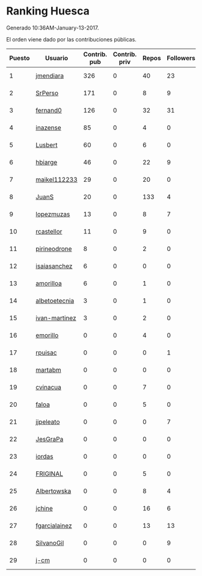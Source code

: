 # Ranking Huesca

Generado 10:36AM-January-13-2017.

El orden viene dado por las contribuciones públicas.

| Puesto   |  Usuario  | Contrib. pub | Contrib. priv |Repos| Followers | Desde |  Avatar  |
|----------|-----------|--------------|---------------|-----|-----------|-------|----------|
|1|[jmendiara](https://github.com/jmendiara)|326|0|40|23|2011-06-15|![jmendiara](https://avatars1.githubusercontent.com/u/851359)|
|2|[SrPerso](https://github.com/SrPerso)|171|0|8|9|2016-02-09|![SrPerso](https://avatars1.githubusercontent.com/u/17146733)|
|3|[fernand0](https://github.com/fernand0)|126|0|32|31|2008-03-06|![fernand0](https://avatars1.githubusercontent.com/u/2467)|
|4|[inazense](https://github.com/inazense)|85|0|4|0|2016-08-16|![inazense](https://avatars1.githubusercontent.com/u/21070069)|
|5|[Lusbert](https://github.com/Lusbert)|60|0|6|0|2016-05-05|![Lusbert](https://avatars0.githubusercontent.com/u/19206937)|
|6|[hbiarge](https://github.com/hbiarge)|46|0|22|9|2010-11-08|![hbiarge](https://avatars1.githubusercontent.com/u/473010)|
|7|[maikel112233](https://github.com/maikel112233)|29|0|20|0|2013-01-20|![maikel112233](https://avatars3.githubusercontent.com/u/3323392)|
|8|[JuanS](https://github.com/JuanS)|20|0|133|4|2012-08-16|![JuanS](https://avatars0.githubusercontent.com/u/2165396)|
|9|[lopezmuzas](https://github.com/lopezmuzas)|13|0|8|7|2012-02-01|![lopezmuzas](https://avatars1.githubusercontent.com/u/1397384)|
|10|[rcastellor](https://github.com/rcastellor)|11|0|9|0|2012-05-19|![rcastellor](https://avatars3.githubusercontent.com/u/1753951)|
|11|[pirineodrone](https://github.com/pirineodrone)|8|0|2|0|2016-12-11|![pirineodrone](https://avatars3.githubusercontent.com/u/24512539)|
|12|[isaiasanchez](https://github.com/isaiasanchez)|6|0|0|0|2014-08-25|![isaiasanchez](https://avatars0.githubusercontent.com/u/8542819)|
|13|[amorilloa](https://github.com/amorilloa)|6|0|1|0|2016-11-26|![amorilloa](https://avatars2.githubusercontent.com/u/24188668)|
|14|[albetoetecnia](https://github.com/albetoetecnia)|3|0|1|0|2016-01-08|![albetoetecnia](https://avatars1.githubusercontent.com/u/16609080)|
|15|[ivan-martinez](https://github.com/ivan-martinez)|3|0|2|0|2015-11-22|![ivan-martinez](https://avatars1.githubusercontent.com/u/15966675)|
|16|[emorillo](https://github.com/emorillo)|0|0|4|0|2011-04-11|![emorillo](https://avatars1.githubusercontent.com/u/721813)|
|17|[rpuisac](https://github.com/rpuisac)|0|0|0|1|2013-09-01|![rpuisac](https://avatars3.githubusercontent.com/u/5360611)|
|18|[martabm](https://github.com/martabm)|0|0|0|0|2013-03-20|![martabm](https://avatars1.githubusercontent.com/u/3918355)|
|19|[cvinacua](https://github.com/cvinacua)|0|0|7|0|2014-05-07|![cvinacua](https://avatars1.githubusercontent.com/u/7510063)|
|20|[faloa](https://github.com/faloa)|0|0|5|0|2013-10-13|![faloa](https://avatars3.githubusercontent.com/u/5675851)|
|21|[jjpeleato](https://github.com/jjpeleato)|0|0|0|7|2014-02-06|![jjpeleato](https://avatars0.githubusercontent.com/u/6606424)|
|22|[JesGraPa](https://github.com/JesGraPa)|0|0|0|0|2012-11-06|![JesGraPa](https://avatars3.githubusercontent.com/u/2737952)|
|23|[iordas](https://github.com/iordas)|0|0|0|0|2012-11-07|![iordas](https://avatars2.githubusercontent.com/u/2741152)|
|24|[FRIGINAL](https://github.com/FRIGINAL)|0|0|5|0|2013-06-01|![FRIGINAL](https://avatars0.githubusercontent.com/u/4588205)|
|25|[Albertowska](https://github.com/Albertowska)|0|0|8|4|2013-05-21|![Albertowska](https://avatars1.githubusercontent.com/u/4486925)|
|26|[jchine](https://github.com/jchine)|0|0|16|6|2012-05-03|![jchine](https://avatars1.githubusercontent.com/u/1701751)|
|27|[fgarcialainez](https://github.com/fgarcialainez)|0|0|13|13|2012-05-19|![fgarcialainez](https://avatars2.githubusercontent.com/u/1755561)|
|28|[SilvanoGil](https://github.com/SilvanoGil)|0|0|0|9|2015-01-09|![SilvanoGil](https://avatars2.githubusercontent.com/u/10461503)|
|29|[j-cm](https://github.com/j-cm)|0|0|0|0|2014-10-16|![j-cm](https://avatars2.githubusercontent.com/u/9265018)|
